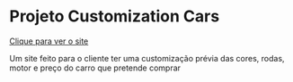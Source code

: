 <h1> Projeto Customization Cars </h1>
<a href="https://gabrielribalves.github.io/Projeto-Customization-Cars/">Clique para ver o site</a>
<p>Um site feito para o cliente ter uma customização prévia das cores, rodas, motor e preço do carro que pretende comprar</p>
